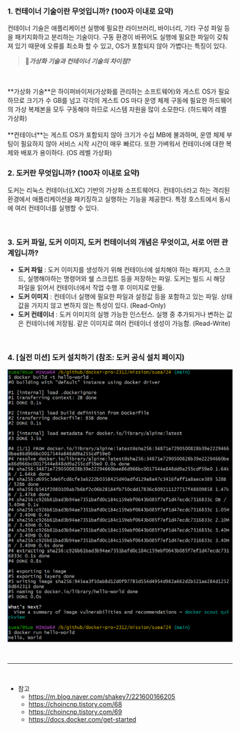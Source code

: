 ### **1. 컨테이너 기술이란 무엇입니까? (100자 이내로 요약)**

컨테이너 기술은 애플리케이션 실행에 필요한 라이브러리, 바이너리, 기타 구성 파일 등을 패키지화하고 분리하는 기술이다. 구동 환경이 바뀌어도 실행에 필요한 파일이 갖춰져 있기 때문에 오류를 최소화 할 수 있고, OS가 포함되지 않아 가볍다는 특징이 있다.


> **📌<i>가상화 기술과 컨테이너 기술의 차이점?</i>**
<br>
<br>
**가상화 기술**은 하이퍼바이저(가상화를 관리하는 소프트웨어)와 게스트 OS가 필요하므로 크기가 수 GB를 넘고 각각의 게스트 OS 마다 운영 체제 구동에 필요한 하드웨어의 가상 복제본을 모두 구동해야 하므로 시스템 자원을 많이 소모한다. (하드웨어 레벨 가상화)
<br>
<br>
**컨테이너**는 게스트 OS가 포함되지 않아 크기가 수십 MB에 불과하며, 운영 체제 부팅이 필요하지 않아 서비스 시작 시간이 매우 빠르다. 또한 가벼워서 컨테이너에 대한 복제와 배포가 용이하다. (OS 레벨 가상화)

<br>

### 2. 도커란 무엇입니까? (100자 이내로 요약)
도커는 리눅스 컨테이너(LXC) 기반의 가상화 소프트웨어다. 컨테이너라고 하는 격리된 환경에서 애플리케이션을 패키징하고 실행하는 기능을 제공한다. 특정 호스트에서 동시에 여러 컨테이너를 실행할 수 있다.

<br>

### **3. 도커 파일, 도커 이미지, 도커 컨테이너의 개념은 무엇이고, 서로 어떤 관계입니까?**

- **도커 파일** : 도커 이미지를 생성하기 위해 컨테이너에 설치해야 하는 패키지, 소스코드, 실행해야하는 명령어와 쉘 스크립트 등을 저장하는 파일. 도커는 빌드 시 해당 파일을 읽어서 컨테이너에서 작업 수행 후 이미지로 만듦.
- **도커 이미지** : 컨테이너 실행에 필요한 파일과 설정값 등을 포함하고 있는 파일. 상태값을 가지지 않고 변하지 않는 특성이 있다. (Read-Only)
- **도커 컨테이너** : 도커 이미지의 실행 가능한 인스턴스. 실행 중 추가되거나 변하는 값은 컨테이너에 저장됨. 같은 이미지로 여러 컨테이너 생성이 가능함. (Read-Write)

<br>

### **4. [실전 미션] 도커 설치하기 (참조: 도커 공식 설치 페이지)**
![](./docker-practice.png)

<br>

---

<br>

- 참고
    - https://m.blog.naver.com/shakey7/221600166205
    - https://choincnp.tistory.com/68
    - https://choincnp.tistory.com/69
    - https://docs.docker.com/get-started